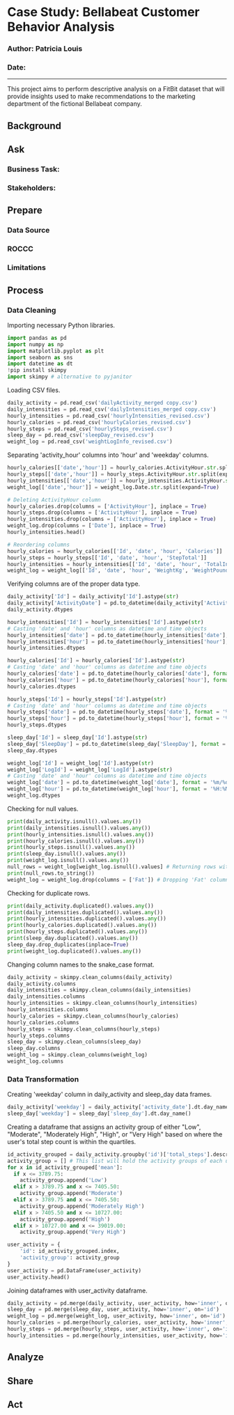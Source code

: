# Case Study: Bellabeat Customer Behavior Analysis

### Author: Patricia Louis
### Date: 
---
This project aims to perform descriptive analysis on a FitBit dataset that will provide insights used to make recommendations to the marketing department of the fictional Bellabeat company.

## Background 

## Ask
### Business Task:
### Stakeholders:

## Prepare
### Data Source
### ROCCC
### Limitations
## Process
### Data Cleaning
Importing necessary Python libraries.
``` python
import pandas as pd
import numpy as np
import matplotlib.pyplot as plt
import seaborn as sns
import datetime as dt
!pip install skimpy
import skimpy # alternative to pyjanitor
```
Loading CSV files.
``` python
daily_activity = pd.read_csv('dailyActivity_merged copy.csv')
daily_intensities = pd.read_csv('dailyIntensities_merged copy.csv')
hourly_intensities = pd.read_csv('hourlyIntensities_revised.csv')
hourly_calories = pd.read_csv('hourlyCalories_revised.csv')
hourly_steps = pd.read_csv('hourlySteps_revised.csv')
sleep_day = pd.read_csv('sleepDay_revised.csv')
weight_log = pd.read_csv('weightLogInfo_revised.csv')
```
Separating 'activity_hour' columns into 'hour' and 'weekday' columns.
``` python
hourly_calories[['date','hour']] = hourly_calories.ActivityHour.str.split(expand=True)
hourly_steps[['date','hour']] = hourly_steps.ActivityHour.str.split(expand=True)
hourly_intensities[['date','hour']] = hourly_intensities.ActivityHour.str.split(expand=True)
weight_log[['date','hour']] = weight_log.Date.str.split(expand=True)

# Deleting ActivityHour column
hourly_calories.drop(columns = ['ActivityHour'], inplace = True)
hourly_steps.drop(columns = ['ActivityHour'], inplace = True)
hourly_intensities.drop(columns = ['ActivityHour'], inplace = True)
weight_log.drop(columns = ['Date'], inplace = True)
hourly_intensities.head()

# Reordering columns
hourly_calories = hourly_calories[['Id', 'date', 'hour', 'Calories']]
hourly_steps = hourly_steps[['Id', 'date', 'hour', 'StepTotal']]
hourly_intensities = hourly_intensities[['Id', 'date', 'hour', 'TotalIntensity', 'AverageIntensity']]
weight_log = weight_log[['Id', 'date', 'hour', 'WeightKg', 'WeightPounds', 'Fat', 'BMI', 'IsManualReport', 'LogId']]
```
Verifying columns are of the proper data type.
``` python
daily_activity['Id'] = daily_activity['Id'].astype(str)
daily_activity['ActivityDate'] = pd.to_datetime(daily_activity['ActivityDate'], format = '%m/%d/%Y')
daily_activity.dtypes

hourly_intensities['Id'] = hourly_intensities['Id'].astype(str)
# Casting 'date' and 'hour' columns as datetime and time objects
hourly_intensities['date'] = pd.to_datetime(hourly_intensities['date'], format = '%m/%d/%y')
hourly_intensities['hour'] = pd.to_datetime(hourly_intensities['hour'], format = '%H:%M').dt.time
hourly_intensities.dtypes

hourly_calories['Id'] = hourly_calories['Id'].astype(str)
# Casting 'date' and 'hour' columns as datetime and time objects
hourly_calories['date'] = pd.to_datetime(hourly_calories['date'], format = '%m/%d/%y')
hourly_calories['hour'] = pd.to_datetime(hourly_calories['hour'], format = '%H:%M').dt.time
hourly_calories.dtypes

hourly_steps['Id'] = hourly_steps['Id'].astype(str)
# Casting 'date' and 'hour' columns as datetime and time objects
hourly_steps['date'] = pd.to_datetime(hourly_steps['date'], format = '%m/%d/%y')
hourly_steps['hour'] = pd.to_datetime(hourly_steps['hour'], format = '%H:%M').dt.time
hourly_steps.dtypes

sleep_day['Id'] = sleep_day['Id'].astype(str)
sleep_day['SleepDay'] = pd.to_datetime(sleep_day['SleepDay'], format = '%m/%d/%y %H:%M')
sleep_day.dtypes

weight_log['Id'] = weight_log['Id'].astype(str)
weight_log['LogId'] = weight_log['LogId'].astype(str)
# Casting 'date' and 'hour' columns as datetime and time objects
weight_log['date'] = pd.to_datetime(weight_log['date'], format = '%m/%d/%y')
weight_log['hour'] = pd.to_datetime(weight_log['hour'], format = '%H:%M').dt.time
weight_log.dtypes
```
Checking for null values.
``` python
print(daily_activity.isnull().values.any())
print(daily_intensities.isnull().values.any())
print(hourly_intensities.isnull().values.any())
print(hourly_calories.isnull().values.any())
print(hourly_steps.isnull().values.any())
print(sleep_day.isnull().values.any())
print(weight_log.isnull().values.any())
null_rows = weight_log[weight_log.isnull().values] # Returning rows with a null value
print(null_rows.to_string())
weight_log = weight_log.drop(columns = ['Fat']) # Dropping 'Fat' columns due to the large number of missing values
```
Checking for duplicate rows.
``` python
print(daily_activity.duplicated().values.any())
print(daily_intensities.duplicated().values.any())
print(hourly_intensities.duplicated().values.any())
print(hourly_calories.duplicated().values.any())
print(hourly_steps.duplicated().values.any())
print(sleep_day.duplicated().values.any())
sleep_day.drop_duplicates(inplace=True)
print(weight_log.duplicated().values.any())
```
Changing column names to the snake_case format.
``` python
daily_activity = skimpy.clean_columns(daily_activity)
daily_activity.columns
daily_intensities = skimpy.clean_columns(daily_intensities)
daily_intensities.columns
hourly_intensities = skimpy.clean_columns(hourly_intensities)
hourly_intensities.columns
hourly_calories = skimpy.clean_columns(hourly_calories)
hourly_calories.columns
hourly_steps = skimpy.clean_columns(hourly_steps)
hourly_steps.columns
sleep_day = skimpy.clean_columns(sleep_day)
sleep_day.columns
weight_log = skimpy.clean_columns(weight_log)
weight_log.columns
```
### Data Transformation
Creating 'weekday' column in daily_activity and sleep_day data frames.
``` python
daily_activity['weekday'] = daily_activity['activity_date'].dt.day_name()
sleep_day['weekday'] = sleep_day['sleep_day'].dt.day_name()
```
Creating a dataframe that assigns an activity group of either "Low", "Moderate", "Moderately High", "High", or "Very High" based on where the user's total step count is within the quartiles.
``` python
id_activity_grouped = daily_activity.groupby('id')['total_steps'].describe()
activity_group = [] # This list will hold the activity groups of each user
for x in id_activity_grouped['mean']:
  if x <= 3789.75:
    activity_group.append('Low')
  elif x > 3789.75 and x <= 7405.50:
    activity_group.append('Moderate')
  elif x > 3789.75 and x <= 7405.50:
    activity_group.append('Moderately High')
  elif x > 7405.50 and x <= 10727.00:
    activity_group.append('High')
  elif x > 10727.00 and x <= 39019.00:
    activity_group.append('Very High')

user_activity = {
    'id': id_activity_grouped.index,
    'activity_group': activity_group
}
user_activity = pd.DataFrame(user_activity)
user_activity.head()
```
Joining dataframes with user_activity dataframe.
``` python
daily_activity = pd.merge(daily_activity, user_activity, how='inner', on='id')
sleep_day = pd.merge(sleep_day, user_activity, how='inner', on='id')
weight_log = pd.merge(weight_log, user_activity, how='inner', on='id')
hourly_calories = pd.merge(hourly_calories, user_activity, how='inner', on='id')
hourly_steps = pd.merge(hourly_steps, user_activity, how='inner', on='id')
hourly_intensities = pd.merge(hourly_intensities, user_activity, how='inner', on='id')
```
## Analyze

## Share

## Act

